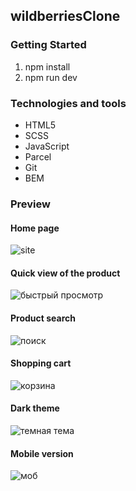 ## wildberriesClone

### Getting Started
1. npm install
2. npm run dev

### Technologies and tools
* HTML5
* SCSS
* JavaScript
* Parcel
* Git
* BEM

### Preview
#### Home page
![site](https://user-images.githubusercontent.com/52377481/138306344-212e5dd8-d248-4101-877c-471fbfb71a54.PNG)
#### Quick view of the product
![быстрый просмотр](https://user-images.githubusercontent.com/52377481/138306370-8e6704f0-de1f-41ec-9606-21cb2bc57ce0.PNG)
#### Product search
![поиск](https://user-images.githubusercontent.com/52377481/138306385-52d180ab-cd2d-4916-8a62-de2f9422b42a.PNG)
#### Shopping cart
![корзина](https://user-images.githubusercontent.com/52377481/138306386-b23b8ade-dab3-4d5d-a5f5-55fe5d41c76c.PNG)
#### Dark theme
![темная тема](https://user-images.githubusercontent.com/52377481/138306693-e2668124-3677-4a35-b1c6-74f90e840e65.PNG)
#### Mobile version
![моб](https://user-images.githubusercontent.com/52377481/138306959-779af46e-8a70-4673-af78-0f48a8902039.PNG)
